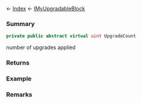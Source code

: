 ← [Index](Api-Index) ← [IMyUpgradableBlock](Sandbox.ModAPI.Ingame.IMyUpgradableBlock)

### Summary

```csharp
private public abstract virtual uint UpgradeCount
```

number of upgrades applied

### Returns

### Example

### Remarks

